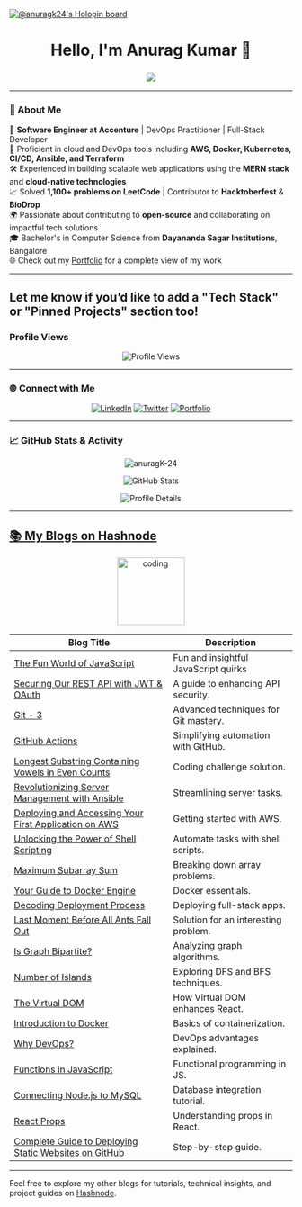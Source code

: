 [![@anuragk24's Holopin board](https://holopin.me/anuragk24)](https://holopin.io/@anuragk24)


<h1 align="center">Hello, I'm Anurag Kumar 👋</h1>
<h3 align="center"> <img src="https://readme-typing-svg.herokuapp.com?color=FFA500&lines=Software+Engineer+%3A)" /> </h3>
</h3>


---

### 👋 About Me

💼 **Software Engineer at Accenture** | DevOps Practitioner | Full-Stack Developer  
🚀 Proficient in cloud and DevOps tools including **AWS, Docker, Kubernetes, CI/CD, Ansible, and Terraform**  
🛠️ Experienced in building scalable web applications using the **MERN stack** and **cloud-native technologies**    
📈 Solved **1,100+ problems on LeetCode** | Contributor to **Hacktoberfest** & **BioDrop**  
🌍 Passionate about contributing to **open-source** and collaborating on impactful tech solutions </br>
🎓 Bachelor's in Computer Science from **Dayananda Sagar Institutions**, Bangalore  
🌐 Check out my [Portfolio](https://anuragk24-portfolio.vercel.app/) for a complete view of my work  

---

Let me know if you’d like to add a "Tech Stack" or "Pinned Projects" section too!
---
### Profile Views
<p align="center">
  <img src="https://komarev.com/ghpvc/?username=anuragK-24&label=Profile%20Views&color=0e75b6&style=flat" alt="Profile Views" />
</p>

---

### 🌐 Connect with Me
<p align="center">
  <a href="https://www.linkedin.com/in/anurag-kumar-4490ba1a6/" target="_blank"><img src="https://img.shields.io/badge/-LinkedIn-%230077B5.svg?&style=for-the-badge&logo=linkedin&logoColor=white" alt="LinkedIn"></a>
  <a href="https://twitter.com/AnuragS41695054" target="_blank"><img src="https://img.shields.io/badge/-Twitter-%231DA1F2.svg?&style=for-the-badge&logo=twitter&logoColor=white" alt="Twitter"></a>
  <a href="https://anuragk24-portfolio.vercel.app/" target="_blank"><img src="https://img.shields.io/badge/-Portfolio-%230077B5.svg?&style=for-the-badge&logo=portfolio" alt="Portfolio"></a>
</p>


---

### 📈 GitHub Stats & Activity

<p align="center">
  <img  src="https://github-readme-streak-stats.herokuapp.com/?user=anuragK-24&layout=compact&theme=merko" alt="anuragK-24" />
</p>
<p align="center">
  <img src="https://github-readme-stats.vercel.app/api?username=anuragK-24&show_icons=true&theme=dracula&locale=en" alt="GitHub Stats" />
</p>

<p align="center">
  <img src="https://github-profile-summary-cards.vercel.app/api/cards/profile-details?username=anuragK-24&theme=vue" alt="Profile Details" />
</p>


---
   
## [📚 My Blogs on Hashnode](https://anuragk24.hashnode.dev/)

<div align="center">
  <a href="https://anuragk24.hashnode.dev/" target="_blank">
    <img alt="coding" height="120" src="https://github.com/user-attachments/assets/91fc6f83-f6f4-4952-b04c-1974372f83db">
  </a>
</div>

| Blog Title                                                                                                       | Description                             |
|------------------------------------------------------------------------------------------------------------------|-----------------------------------------|
| [The Fun World of JavaScript](https://anuragk24.hashnode.dev/the-fun-world-of-javascript)                        | Fun and insightful JavaScript quirks   |
| [Securing Our REST API with JWT & OAuth](https://anuragk24.hashnode.dev/securing-our-rest-api-with-jwt-oauth)    | A guide to enhancing API security.      |
| [Git - 3](https://anuragk24.hashnode.dev/git-3)                                                                  | Advanced techniques for Git mastery.    |
| [GitHub Actions](https://anuragk24.hashnode.dev/github-actions-your-all-in-one-automation-buddy)                 | Simplifying automation with GitHub.     |
| [Longest Substring Containing Vowels in Even Counts](https://anuragk24.hashnode.dev/find-the-longest-substring-containing-vowels-in-even-counts) | Coding challenge solution. |
| [Revolutionizing Server Management with Ansible](https://anuragk24.hashnode.dev/revolutionizing-server-management-with-ansible) | Streamlining server tasks. |
| [Deploying and Accessing Your First Application on AWS](https://anuragk24.hashnode.dev/deploying-and-accessing-your-first-application-on-aws) | Getting started with AWS. |
| [Unlocking the Power of Shell Scripting](https://anuragk24.hashnode.dev/shell-scripting-simplified-streamlining-your-workflow) | Automate tasks with shell scripts. |
| [Maximum Subarray Sum](https://anuragk24.hashnode.dev/maximum-subarray-sum)                                      | Breaking down array problems.          |
| [Your Guide to Docker Engine](https://anuragk24.hashnode.dev/from-architecture-to-commands-your-guide-to-docker-engine) | Docker essentials. |
| [Decoding Deployment Process](https://anuragk24.hashnode.dev/decoding-how-fullstack-applications-get-online)     | Deploying full-stack apps.              |
| [Last Moment Before All Ants Fall Out](https://anuragk24.hashnode.dev/last-moment-before-all-ants-fall-out-of-a-plank) | Solution for an interesting problem. |
| [Is Graph Bipartite?](https://anuragk24.hashnode.dev/is-graph-bipartite)                                         | Analyzing graph algorithms.             |
| [Number of Islands](https://anuragk24.hashnode.dev/number-of-islands)                                            | Exploring DFS and BFS techniques.       |
| [The Virtual DOM](https://anuragk24.hashnode.dev/the-virtual-dom-your-web-development-superhero)                 | How Virtual DOM enhances React.         |
| [Introduction to Docker](https://anuragk24.hashnode.dev/introduction-to-docker)                                  | Basics of containerization.             |
| [Why DevOps?](https://anuragk24.hashnode.dev/why-devops)                                                         | DevOps advantages explained.            |
| [Functions in JavaScript](https://anuragk24.hashnode.dev/functions-in-javascript)                                | Functional programming in JS.           |
| [Connecting Node.js to MySQL](https://anuragk24.hashnode.dev/connecting-nodejs-to-mysql-using-expressjs)         | Database integration tutorial.          |
| [React Props](https://anuragk24.hashnode.dev/react-props)                                                        | Understanding props in React.           |
| [Complete Guide to Deploying Static Websites on GitHub](https://anuragk24.hashnode.dev/how-to-deploy-static-websites-to-github-complete-guide) | Step-by-step guide. |

---

Feel free to explore my other blogs for tutorials, technical insights, and project guides on [Hashnode](https://anuragk24.hashnode.dev/).

